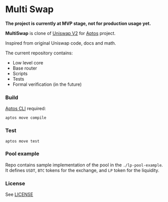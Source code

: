 # Multi Swap 

**The project is currently at MVP stage, not for production usage yet.**

**MultiSwap** is clone of [Uniswap V2](https://uniswap.org/) for [Aptos](https://www.aptos.com/) project. 

Inspired from original Uniswap code, docs and math.

The current repository contains: 

* Low level core
* Base router
* Scripts
* Tests
* Formal verification (in the future)

### Build

[Aptos CLI](https://github.com/aptos-labs/aptos-core/releases) required:

    aptos move compile

### Test

    aptos move test

### Pool example

Repo contains sample implementation of the pool in the `./lp-pool-example`. It defines `USDT`, `BTC` tokens for the exchange, 
and `LP` token for the liquidity. 


### License

See [LICENSE](LICENSE)


